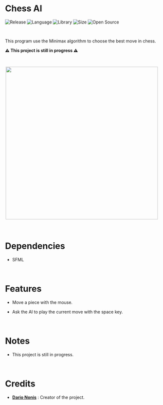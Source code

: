 # Chess AI

![Release](https://img.shields.io/badge/Release-alpha-blueviolet)
![Language](https://img.shields.io/badge/Language-C%2B%2B-0052cf)
![Library](https://img.shields.io/badge/Library-SFML-00cf2c)
![Size](https://img.shields.io/badge/Size-32%20Mo-f12222)
![Open Source](https://badges.frapsoft.com/os/v2/open-source.svg?v=103)

<br/>

This program use the Minimax algorithm to choose the best move in chess.

**⚠️ This project is still in progress ⚠️**

<br/>

<p align="center">
	<img src="https://i.imgur.com/Qe2x9gV.png" width="500">
</p>

<br/>

# Dependencies

* SFML

<br/>

# Features

* Move a piece with the mouse.

* Ask the AI to play the current move with the space key.

<br/>

# Notes

* This project is still in progress.

<br/>

# Credits

* [**Dario Nonis**](https://github.com/DarioNonis) : Creator of the project.
